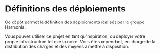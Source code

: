 # Définitions des déploiements

Ce dépôt permet la définition des déploiements réalisés par le groupe Harmonia.

Vous pouvez utiliser ce projet en tant qu'inspiration, ou déployer votre propre infrastructure tel que la notre.
Vous êtes cependant, en charge de la distribution des charges et des moyens à mettre à disposition.
